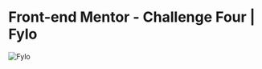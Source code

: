 # Front-end Mentor - Challenge Four | Fylo

![Fylo](https://github.com/Guapiano/Fylo_Challenge/blob/master/screenshots/screenshot.png)
